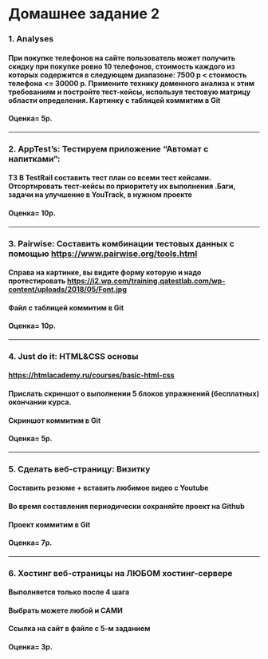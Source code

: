# Домашнее задание 2

### 1. Analyses 
#### При покупке телефонов на сайте пользователь может получить скидку при покупке ровно 10 телефонов, стоимость каждого из которых содержится в следующем диапазоне: 7500 р < стоимость телефона <= 30000 р. Примените технику доменного анализа к этим требованиям и постройте тест-кейсы, используя тестовую матрицу области определения. Картинку с таблицей коммитим в Git

#### Оценка= 5p.
_____________________________________
### 2. AppTest’s: Тестируем приложение “Автомат с напитками”: 
#### ТЗ В TestRail составить тест план со всеми тест кейсами. Отсортировать тест-кейсы по приоритету их выполнения .Баги, задачи на улучшение в YouTrack, в нужном проекте
#### Оценка= 10p.
______________________________________
### 3. Pairwise: Составить комбинации тестовых данных с помощью https://www.pairwise.org/tools.html
#### Справа на картинке, вы видите форму которую и надо протестировать https://i2.wp.com/training.qatestlab.com/wp-content/uploads/2018/05/Font.jpg
#### Файл с таблицей коммитим в Git

#### Оценка= 10p.

______________________________________
### 4. Just do it:  HTML&CSS основы
#### https://htmlacademy.ru/courses/basic-html-css
#### Прислать скриншот о выполнении 5 блоков упражнений (бесплатных) окончании курса.
#### Скриншот коммитим в Git
#### Оценка= 5p.
______________________________________

### 5. Сделать веб-страницу: Визитку
#### Составить резюме + вставить любимое видео с Youtube
#### Во время составления периодически сохраняйте проект на Github
#### Проект коммитим в Git
#### Оценка= 7p.
______________________________________
### 6. Хостинг веб-страницы на ЛЮБОМ хостинг-сервере 
#### Выполняется только после 4 шага
#### Выбрать можете любой и САМИ
#### Ссылка на сайт в файле с 5-м заданием
#### Оценка= 3p.
